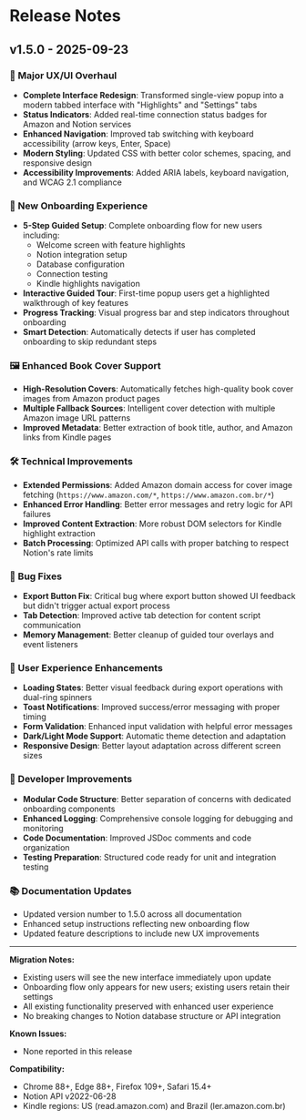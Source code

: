 # Release Notes

## v1.5.0 - 2025-09-23

### 🎨 Major UX/UI Overhaul
- **Complete Interface Redesign**: Transformed single-view popup into a modern tabbed interface with "Highlights" and "Settings" tabs
- **Status Indicators**: Added real-time connection status badges for Amazon and Notion services
- **Enhanced Navigation**: Improved tab switching with keyboard accessibility (arrow keys, Enter, Space)
- **Modern Styling**: Updated CSS with better color schemes, spacing, and responsive design
- **Accessibility Improvements**: Added ARIA labels, keyboard navigation, and WCAG 2.1 compliance

### 🚀 New Onboarding Experience  
- **5-Step Guided Setup**: Complete onboarding flow for new users including:
  - Welcome screen with feature highlights
  - Notion integration setup
  - Database configuration
  - Connection testing
  - Kindle highlights navigation
- **Interactive Guided Tour**: First-time popup users get a highlighted walkthrough of key features
- **Progress Tracking**: Visual progress bar and step indicators throughout onboarding
- **Smart Detection**: Automatically detects if user has completed onboarding to skip redundant steps

### 🖼️ Enhanced Book Cover Support
- **High-Resolution Covers**: Automatically fetches high-quality book cover images from Amazon product pages
- **Multiple Fallback Sources**: Intelligent cover detection with multiple Amazon image URL patterns
- **Improved Metadata**: Better extraction of book title, author, and Amazon links from Kindle pages

### 🛠️ Technical Improvements
- **Extended Permissions**: Added Amazon domain access for cover image fetching (`https://www.amazon.com/*`, `https://www.amazon.com.br/*`)
- **Enhanced Error Handling**: Better error messages and retry logic for API failures
- **Improved Content Extraction**: More robust DOM selectors for Kindle highlight extraction
- **Batch Processing**: Optimized API calls with proper batching to respect Notion's rate limits

### 🐛 Bug Fixes
- **Export Button Fix**: Critical bug where export button showed UI feedback but didn't trigger actual export process
- **Tab Detection**: Improved active tab detection for content script communication
- **Memory Management**: Better cleanup of guided tour overlays and event listeners

### 📱 User Experience Enhancements
- **Loading States**: Better visual feedback during export operations with dual-ring spinners
- **Toast Notifications**: Improved success/error messaging with proper timing
- **Form Validation**: Enhanced input validation with helpful error messages
- **Dark/Light Mode Support**: Automatic theme detection and adaptation
- **Responsive Design**: Better layout adaptation across different screen sizes

### 🔧 Developer Improvements
- **Modular Code Structure**: Better separation of concerns with dedicated onboarding components
- **Enhanced Logging**: Comprehensive console logging for debugging and monitoring
- **Code Documentation**: Improved JSDoc comments and code organization
- **Testing Preparation**: Structured code ready for unit and integration testing

### 📚 Documentation Updates
- Updated version number to 1.5.0 across all documentation
- Enhanced setup instructions reflecting new onboarding flow
- Updated feature descriptions to include new UX improvements

---

**Migration Notes:**
- Existing users will see the new interface immediately upon update
- Onboarding flow only appears for new users; existing users retain their settings
- All existing functionality preserved with enhanced user experience
- No breaking changes to Notion database structure or API integration

**Known Issues:**
- None reported in this release

**Compatibility:**
- Chrome 88+, Edge 88+, Firefox 109+, Safari 15.4+
- Notion API v2022-06-28
- Kindle regions: US (read.amazon.com) and Brazil (ler.amazon.com.br)
